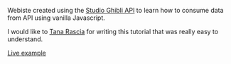 Webiste created using the [Studio Ghibli API](https://ghibliapi.herokuapp.com/) to learn how to consume data from API using vanilla Javascript.

I would like to [Tana Rascia](https://www.taniarascia.com) for writing this tutorial that was really easy to understand.

[Live example](https://gutoslv.github.io/Javascript-API-Ghibli/)